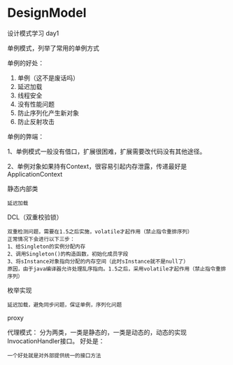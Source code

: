 # DesignModel
设计模式学习
day1

单例模式，列举了常用的单例方式

单例的好处：
1. 单例（这不是废话吗）
2. 延迟加载
3. 线程安全
4. 没有性能问题
5. 防止序列化产生新对象
6. 防止反射攻击

单例的弊端：

1、单例模式一般没有借口，扩展很困难，扩展需要改代码没有其他途径。

2、单例对象如果持有Context，很容易引起内存泄露，传递最好是ApplicationContext

静态内部类
    
    延迟加载

DCL（双重校验锁）

    双重检测问题，需要在1.5之后实施，volatile才起作用（禁止指令重排序列）
    正常情况下会进行以下三步：
    1、给Singleton的实例分配内存
    2、调用Singleton()的构造函数，初始化成员字段
    3、将sInstance对象指向分配的内存空间（此时sInstance就不是null了）
    原因，由于java编译器允许处理乱序指向。1.5之后，采用volatile才起作用（禁止指令重排序列）

枚举实现

    延迟加载，避免同步问题，保证单例，序列化问题

proxy

代理模式：
分为两类，一类是静态的，一类是动态的，动态的实现InvocationHandler接口。
好处是：

    一个好处就是对外部提供统一的接口方法

